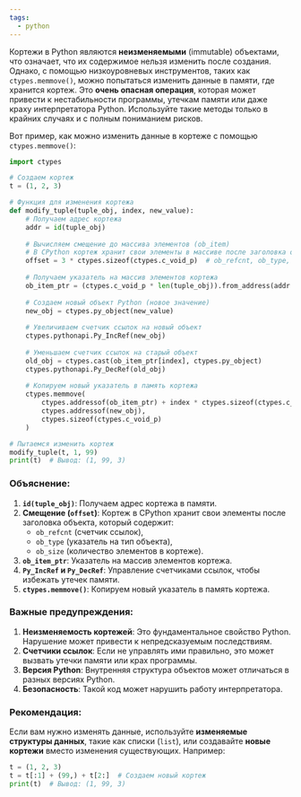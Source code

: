 ```yaml
---
tags:
  - python
---
```


Кортежи в Python являются **неизменяемыми** (immutable) объектами, что означает, что их содержимое нельзя изменить после создания. Однако, с помощью низкоуровневых инструментов, таких как `ctypes.memmove()`, можно попытаться изменить данные в памяти, где хранится кортеж. Это **очень опасная операция**, которая может привести к нестабильности программы, утечкам памяти или даже краху интерпретатора Python. Используйте такие методы только в крайних случаях и с полным пониманием рисков.

Вот пример, как можно изменить данные в кортеже с помощью `ctypes.memmove()`:

```python
import ctypes

# Создаем кортеж
t = (1, 2, 3)

# Функция для изменения кортежа
def modify_tuple(tuple_obj, index, new_value):
    # Получаем адрес кортежа
    addr = id(tuple_obj)
    
    # Вычисляем смещение до массива элементов (ob_item)
    # В CPython кортеж хранит свои элементы в массиве после заголовка объекта
    offset = 3 * ctypes.sizeof(ctypes.c_void_p)  # ob_refcnt, ob_type, ob_size
    
    # Получаем указатель на массив элементов кортежа
    ob_item_ptr = (ctypes.c_void_p * len(tuple_obj)).from_address(addr + offset)
    
    # Создаем новый объект Python (новое значение)
    new_obj = ctypes.py_object(new_value)
    
    # Увеличиваем счетчик ссылок на новый объект
    ctypes.pythonapi.Py_IncRef(new_obj)
    
    # Уменьшаем счетчик ссылок на старый объект
    old_obj = ctypes.cast(ob_item_ptr[index], ctypes.py_object)
    ctypes.pythonapi.Py_DecRef(old_obj)
    
    # Копируем новый указатель в память кортежа
    ctypes.memmove(
        ctypes.addressof(ob_item_ptr) + index * ctypes.sizeof(ctypes.c_void_p),
        ctypes.addressof(new_obj),
        ctypes.sizeof(ctypes.c_void_p)
    )

# Пытаемся изменить кортеж
modify_tuple(t, 1, 99)
print(t)  # Вывод: (1, 99, 3)
```

### Объяснение:
1. **`id(tuple_obj)`**: Получаем адрес кортежа в памяти.
2. **Смещение (`offset`)**: Кортеж в CPython хранит свои элементы после заголовка объекта, который содержит:
   - `ob_refcnt` (счетчик ссылок),
   - `ob_type` (указатель на тип объекта),
   - `ob_size` (количество элементов в кортеже).
3. **`ob_item_ptr`**: Указатель на массив элементов кортежа.
4. **`Py_IncRef` и `Py_DecRef`**: Управление счетчиками ссылок, чтобы избежать утечек памяти.
5. **`ctypes.memmove()`**: Копируем новый указатель в память кортежа.

### Важные предупреждения:
1. **Неизменяемость кортежей**: Это фундаментальное свойство Python. Нарушение может привести к непредсказуемым последствиям.
2. **Счетчики ссылок**: Если не управлять ими правильно, это может вызвать утечки памяти или крах программы.
3. **Версия Python**: Внутренняя структура объектов может отличаться в разных версиях Python.
4. **Безопасность**: Такой код может нарушить работу интерпретатора.

### Рекомендация:
Если вам нужно изменять данные, используйте **изменяемые структуры данных**, такие как списки (`list`), или создавайте **новые кортежи** вместо изменения существующих. Например:

```python
t = (1, 2, 3)
t = t[:1] + (99,) + t[2:]  # Создаем новый кортеж
print(t)  # Вывод: (1, 99, 3)
```